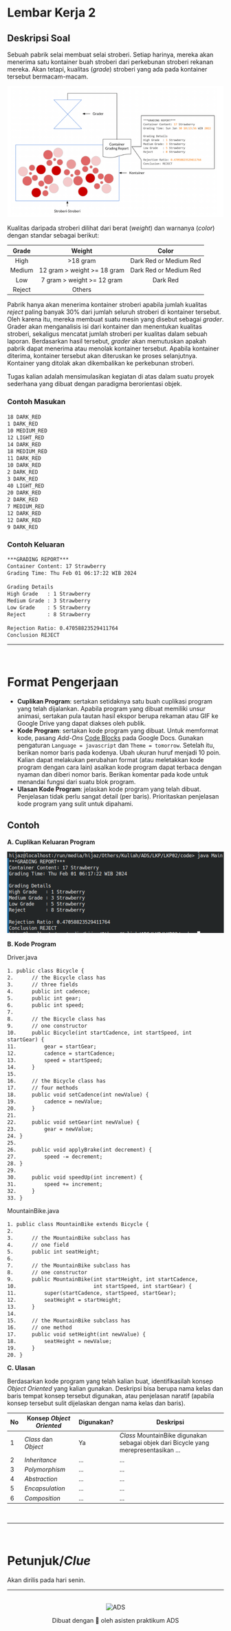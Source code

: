 # Lembar Kerja 2

## Deskripsi Soal
Sebuah pabrik selai membuat selai stroberi. Setiap harinya, mereka akan menerima satu kontainer buah stroberi dari perkebunan stroberi rekanan mereka. Akan tetapi, kualitas (*grade*) stroberi yang ada pada kontainer tersebut bermacam-macam.

![](./img/02_1.png)

Kualitas daripada stroberi dilihat dari berat (*weight*) dan warnanya (*color*) dengan standar sebagai berikut:

| Grade | Weight | Color |
| :---: | :---: | :---: |
| High | >18 gram | Dark Red or Medium Red |
| Medium | 12 gram > weight >= 18 gram | Dark Red or Medium Red |
| Low | 7 gram > weight >= 12 gram | Dark Red
| Reject | Others |

Pabrik hanya akan menerima kontainer stroberi apabila jumlah kualitas *reject* paling banyak 30% dari jumlah seluruh stroberi di kontainer tersebut. Oleh karena itu, mereka membuat suatu mesin yang disebut sebagai *grader*. Grader akan menganalisis isi dari kontainer dan menentukan kualitas stroberi, sekaligus mencatat jumlah stroberi per kualitas dalam sebuah laporan. Berdasarkan hasil tersebut, *grader* akan memutuskan apakah pabrik dapat menerima atau menolak kontainer tersebut. Apabila kontainer diterima, kontainer tersebut akan diteruskan ke proses selanjutnya. Kontainer yang ditolak akan dikembalikan ke perkebunan stroberi.

Tugas kalian adalah mensimulasikan kegiatan di atas dalam suatu proyek sederhana yang dibuat dengan paradigma berorientasi objek.

### Contoh Masukan
```
18 DARK_RED
1 DARK_RED
10 MEDIUM_RED
12 LIGHT_RED
14 DARK_RED
18 MEDIUM_RED
11 DARK_RED
10 DARK_RED
2 DARK_RED
3 DARK_RED
40 LIGHT_RED
20 DARK_RED
2 DARK_RED
7 MEDIUM_RED
12 DARK_RED
12 DARK_RED
9 DARK_RED
```

### Contoh Keluaran
```
***GRADING REPORT***
Container Content: 17 Strawberry
Grading Time: Thu Feb 01 06:17:22 WIB 2024

Grading Details
High Grade   : 1 Strawberry
Medium Grade : 3 Strawberry
Low Grade    : 5 Strawberry
Reject       : 8 Strawberry

Rejection Ratio: 0.47058823529411764
Conclusion REJECT
```

---
<br>

# Format Pengerjaan
- **Cuplikan Program**: sertakan setidaknya satu buah cuplikasi program yang telah dijalankan. Apabila program yang dibuat memiliki unsur animasi, sertakan pula tautan hasil ekspor berupa rekaman atau GIF ke Google Drive yang dapat diakses oleh publik.
- **Kode Program**: sertakan kode program yang dibuat. Untuk memformat kode, pasang *Add-Ons* [Code Blocks](https://workspace.google.com/marketplace/app/code_blocks/100740430168) pada Google Docs. Gunakan pengaturan `Language = javascript` dan `Theme = tomorrow`. Setelah itu, berikan nomor baris pada kodenya. Ubah ukuran huruf menjadi 10 poin. Kalian dapat melakukan perubahan format (atau meletakkan kode program dengan cara lain) asalkan kode program dapat terbaca dengan nyaman dan diberi nomor baris. Berikan komentar pada kode untuk menandai fungsi dari suatu blok program.
- **Ulasan Kode Program**: jelaskan kode program yang telah dibuat. Penjelasan tidak perlu sangat detail (per baris). Prioritaskan penjelasan kode program yang sulit untuk dipahami.

## Contoh
**A. Cuplikan Keluaran Program**

![](./img/02_2.png)


**B. Kode Program**

Driver.java
```
1. public class Bicycle {
2.      // the Bicycle class has
3.      // three fields
4.      public int cadence;
5.      public int gear;
6.      public int speed;
7.
8.      // the Bicycle class has
9.      // one constructor
10.     public Bicycle(int startCadence, int startSpeed, int startGear) {
11.         gear = startGear;
12.         cadence = startCadence;
13.         speed = startSpeed;
14.     }
15.
16.     // the Bicycle class has
17.     // four methods
18.     public void setCadence(int newValue) {
19.         cadence = newValue;
20.     }
21.
22.     public void setGear(int newValue) {
23.         gear = newValue;
24. }
25.
26.     public void applyBrake(int decrement) {
27.         speed -= decrement;
28. }
29.
30.     public void speedUp(int increment) {
31.         speed += increment;
32.     }
33. }
```

MountainBike.java
```
1. public class MountainBike extends Bicycle {
2.
3.      // the MountainBike subclass has
4.      // one field
5.      public int seatHeight;
6.
7.      // the MountainBike subclass has
8.      // one constructor
9.      public MountainBike(int startHeight, int startCadence,
10.                         int startSpeed, int startGear) {
11.         super(startCadence, startSpeed, startGear);
12.         seatHeight = startHeight;
13.     }
14.
15.     // the MountainBike subclass has
16.     // one method
17.     public void setHeight(int newValue) {
18.         seatHeight = newValue;
19.     }
20. }
```

**C. Ulasan**

Berdasarkan kode program yang telah kalian buat, identifikasilah konsep *Object Oriented* yang kalian gunakan. Deskripsi bisa berupa nama kelas dan baris tempat konsep tersebut digunakan, atau penjelasan naratif (apabila konsep tersebut sulit dijelaskan dengan nama kelas dan baris).

| No | Konsep *Object Oriented* | Digunakan? | Deskripsi |
| --- | --- | --- | --- |
| 1 | *Class* dan *Object* | Ya | *Class* MountainBike digunakan sebagai objek dari Bicycle yang merepresentasikan ...
| 2 | *Inheritance* | ... | ... |
| 3 | *Polymorphism* | ... | ... |
| 4 | *Abstraction* | ... | ... |
| 5 | *Encapsulation* | ... | ... |
| 6 | *Composition* | ... | ... |


<br>

---

<br>

# Petunjuk/*Clue*
Akan dirilis pada hari senin.

---
<br>
<div align="center">
    <img src="https://project-imas.wiki/images/9/92/Yui_SS_SSR6.png" alt="ADS" width="400" />
  <br />
  <p>
    Dibuat dengan 🫶 oleh asisten praktikum ADS
  </p>
</div>
